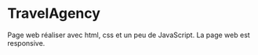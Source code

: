 # TravelAgency
Page web réaliser avec html, css et un peu de JavaScript. La page web est responsive. 
